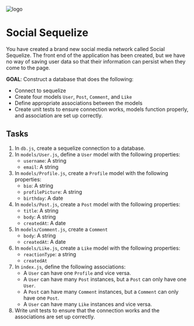 ![logo](https://user-images.githubusercontent.com/44912347/202296600-c5f247d6-9616-49db-88f0-38433429d781.jpg)

# Social Sequelize

You have created a brand new social media network called Social Sequelize. The front end of the application has been created, but we have no way of saving user data so that their information can persist when they come to the page. 

**GOAL**: Construct a database that does the following:
- Connect to sequelize
- Create four models `User`, `Post`, `Comment`, and `Like`
- Define appropriate associations between the models
- Create unit tests to ensure connection works, models function properly, and association are set up correctly.

## Tasks
1. In `db.js`, create a sequelize connection to a database.
2. In `models/User.js`, define a `User` model with the following properties:
    - `username`: A string
    - `email`: A string
2. In `models/Profile.js`, create a `Profile` model with the following properties:
    - `bio`: A string
    - `profilePicture`: A string
    - `birthday`: A date 
3. In `models/Post.js`, create a `Post` model with the following properties:
    - `title`: A string
    - `body`: A string
    - `createdAt`: A date
4. In `models/Comment.js`, create a `Comment` 
    - `body`: A string 
    - `createdAt`: A date
5. In `models/Like.js`, create a `Like` model with the following properties: 
    - `reactionType`: a string
    - `createdAt` 
6. In `index.js`, define the following associations:
    - A `User` can have one `Profile` and vice versa.
    - A `User` can have many `Post` instances, but a `Post` can only have one `User`.
    - A `Post` can have many `Comment` instances, but a `Comment` can only have one `Post`.
    - A `User` can have many `Like` instances and vice versa.
7. Write unit tests to ensure that the connection works and the associations are set up correctly.